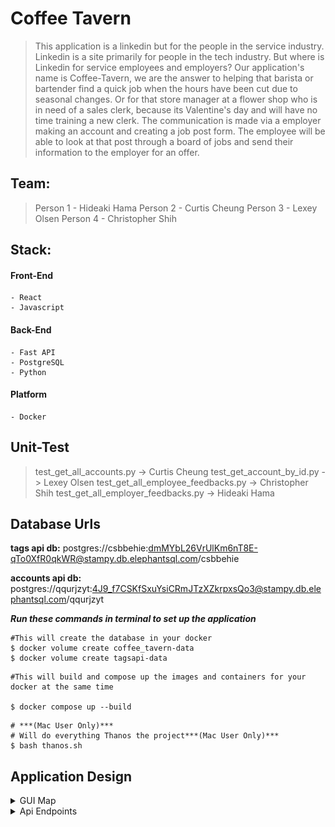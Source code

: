 # Coffee Tavern

> This application is a linkedin but for the people in the service industry. 
> Linkedin is a site primarily for people in the tech industry. But where is Linkedin for service employees and employers? 
> Our application's name is Coffee-Tavern, we are the answer to helping that barista or bartender find a quick job when the hours have been cut due to seasonal changes.
> Or for that store manager at a flower shop who is in need of a sales clerk, because its Valentine's day and will have no time training a new clerk.
> The communication is made via a employer making an account and creating a job post form. The employee will be able to look at that post through a board of jobs and send their information to the employer for an offer.

## Team:
>Person 1 - Hideaki Hama
>Person 2 - Curtis Cheung
>Person 3 - Lexey Olsen
>Person 4 - Christopher Shih

## Stack:

#### Front-End
    - React
    - Javascript

#### Back-End
    - Fast API
    - PostgreSQL
    - Python

#### Platform
    - Docker

## Unit-Test
> test_get_all_accounts.py -> Curtis Cheung
> test_get_account_by_id.py -> Lexey Olsen
> test_get_all_employee_feedbacks.py -> Christopher Shih
> test_get_all_employer_feedbacks.py -> Hideaki Hama

## Database Urls

**tags api db:**
 postgres://csbbehie:dmMYbL26VrUlKm6nT8E-qTo0XfR0qkWR@stampy.db.elephantsql.com/csbbehie

**accounts api db:**
postgres://qqurjzyt:4J9_f7CSKfSxuYsiCRmJTzXZkrpxsQo3@stampy.db.elephantsql.com/qqurjzyt

_**Run these commands in terminal to set up the application**_

```shell
#This will create the database in your docker
$ docker volume create coffee_tavern-data
$ docker volume create tagsapi-data
```
```shell
#This will build and compose up the images and containers for your docker at the same time

$ docker compose up --build
```

```shell
# ***(Mac User Only)***
# Will do everything Thanos the project***(Mac User Only)***
$ bash thanos.sh
```

## Application Design

<details><summary> GUI Map</summary>

![Alt text](Images/CT-home-page.png)
![Alt text](Images/CT-signup.png)
![Alt text](Images/CT-login.png)

**Employee Map**

![Alt text](Images/CT-employee-createinfo.png)
![Alt text](Images/CT-employee-profilepage.png)
![Alt text](Images/CT-employee-editinfo.png)
![Alt text](Images/CT-Board-of-jobs.png)
![Alt text](Images/CT-send-feedback-to-employee.png)
![Alt text](Images/CT-list-of-employees-feedbacks-to-employers.png)
![Alt text](Images/CT-list-of-employers.png)

**Employer Map**

![Alt text](Images/CT-employer-create-info.png)
![Alt text](Images/CT-employer-profile.png)
![Alt text](Images/CT-employer-edit-info.png)
![Alt text](Images/CT-employer-create-job-post.png)
![Alt text](Images/CT-employee-feedbacks-from-employer.png)
![Alt text](Images/CT-employer-send-feedback-to-employee.png)
![Alt text](Images/CT-list-of-employees.png)
![Alt text](Images/CT-employer-applicants.png)
![Alt text](Images/CT-tag-form.png)

</details>

<details><summary>Api Endpoints</summary>

<details><summary>Job Form</summary>

| Method | URL |
| ------ | ------ |
| POST | /create_form/ |
| GET | /get_all_form |
| GET | /get_all_form/{form_id} |
| PUT | /update_job_form/{id} |
| DELETE | /delete_job_form/{id} |

<details><summary>POST in/out</summary>

input:
```shell
{
  "employer": "string",
  "position": "string",
  "location": "string",
  "from_date": "2022-12-12",
  "to_date": "2022-12-12",
  "tag": "string",
  "description": "string"
}
```

output:
```shell
{
  "employer": "string",
  "position": "string",
  "location": "string",
  "from_date": "2022-12-12",
  "to_date": "2022-12-12",
  "tag": "string",
  "description": "string"
}
```
</details>
<details><summary>GET ALL out</summary>

output:
```shell
[
  {
    "id": 0,
    "employer": "string",
    "position": "string",
    "location": "string",
    "tag": "string",
    "description": "string",
    "account_id": 0
  }
]
```
</details>
<details><summary>GET BY ID in/out</summary>

inuput:
```shell
The id of the form you want to get
```

output:
```shell
{
  "id": 0,
  "employer": "string",
  "position": "string",
  "location": "string",
  "from_date": "2022-12-12",
  "to_date": "2022-12-12",
  "tag": "string",
  "description": "string",
  "account_id": 0
}
```
</details>
<details><summary>PUT in/out</summary>

input:
```shell
The id of the form you want to edit
&
{
  "employer": "string",
  "position": "string",
  "location": "string",
  "from_date": "2022-12-12",
  "to_date": "2022-12-12",
  "tag": "string",
  "description": "string"
}
```

output:
```shell
{
  "employer": "string",
  "position": "string",
  "location": "string",
  "from_date": "2022-12-12",
  "to_date": "2022-12-12",
  "tag": "string",
  "description": "string"
}
```
</details>
<details><summary>DELETE in/out</summary>

input:
```shell
The id of the form you want to delete
```

output:
```shell
true or false
```
</details>
</details>

<details><summary>Apply</summary>

| Method | URL |
| ------ | ------ |
| POST | /apply/{employer_id} |
| GET | /get_applicants |
| DELETE | /delete_application/{id} |

<details><summary>POST in/out</summary>

input:
```shell
The id of the employer you want to send your application to
```

output:
```shell
{
  "id": 0,
  "full_name": "string",
  "education": "string",
  "employer_id": 0,
  "account_id": {
    "id": 0,
    "user_name": "string",
    "email": "string",
    "hashed_password": "string",
    "role": "string"
  }
}
```

</details>
<details><summary>GET out</summary>

output:
```shell
[
  {
    "id": 0,
    "full_name": "string",
    "education": "string",
    "employer_id": 0,
    "account_id": {
      "id": 0,
      "user_name": "string",
      "email": "string",
      "hashed_password": "string",
      "role": "string"
    }
  }
]
```

</details>
<details><summary>DELETE in/out</summary>

input:
```shell
The id of the application you want to delete
```

output:
```shell
true or false
```
</details>
</details>

<details><summary>Employer Feedback Form</summary>

| Method | URL |
| ------ | ------ |
| POST | /employer-feedback-form/{account_id} |
| GET | /employer-feedback-form/{EmployerFeedback_id} |
| PUT | /employer-feedback-form/{EmployerFeedback_id} |
| DELETE | /employer-feedback-form/{EmployerFeedback_id} |
| GET | /employer-feedbacks/{account_id} |
| GET | /get_all_employerFeedbacks |

<details><summary>POST in/out</summary>

input:
```shell
{
  "employee_name": "string",
  "date": "2022-12-12",
  "description": "string"
}
```

output:
```shell
{
  "id": 0,
  "employee_name": "string",
  "date": "2022-12-12",
  "description": "string",
  "account_id": {
    "id": 0,
    "user_name": "string",
    "email": "string",
    "hashed_password": "string",
    "role": "string"
  }
}
```
</details>
<details><summary>GET one employer feedback form in/out</summary>

input:
```shell
The id of the form you want to get
```

output:
```shell
{
  "id": 0,
  "employee_name": "string",
  "date": "2022-12-12",
  "description": "string",
  "account_id": {
    "id": 0,
    "user_name": "string",
    "email": "string",
    "hashed_password": "string",
    "role": "string"
  }
}
```
</details>
<details><summary>PUT in/out</summary>

input:
```shell
The id of the feedback you want to edit
&
{
  "employee_name": "string",
  "date": "2022-12-12",
  "description": "string"
}
```

output:
```shell
{
  "id": 0,
  "employee_name": "string",
  "date": "2022-12-12",
  "description": "string",
  "account_id": 0
}
```
</details>
<details><summary>DELETE in/out</summary>

input:
```shell
The id of the feeback you want to delete
```

output:
```shell
true or false
```
</details>
<details><summary>GET all feebacks for employee by id in/out</summary>

input:
```shell
The id of the employee you want to get all the feebacks for
```

output:
```shell
[
  {
    "id": 0,
    "employee_name": "string",
    "date": "2022-12-12",
    "description": "string",
    "account_id": 0
  }
]
```
</details>
<details><summary>GET all out</summary>

output:
```shell
[
  {
    "id": 0,
    "employee_name": "string",
    "date": "2022-12-12",
    "description": "string",
    "account_id": 0
  }
]
```
</details>
</details>


<details><summary>Employee Feedback Form</summary>

| Method | URL |
| ------ | ------ |
| POST | /employee-feedback-form/{account_id} |
| GET | /employee-feedback-form/{EmployeeFeedback_id} |
| PUT | /employee-feedback-form/{EmployeeFeedback_id} |
| DELETE | /employee-feedback-form/{EmployeeFeedback_id} |
| GET | /employee-feedbacks/{account_id} |
| GET | /get_all_employeeFeedbacks |

<details><summary>POST in/out</summary>

input:
```shell
{
  "employer_name": "string",
  "date": "2022-12-12",
  "description": "string"
}
```

output:
```shell
{
  "id": 0,
  "employer_name": "string",
  "date": "2022-12-12",
  "description": "string",
  "account_id": {
    "id": 0,
    "user_name": "string",
    "email": "string",
    "hashed_password": "string",
    "role": "string"
  }
}
```
</details>
<details><summary>GET one employee feedback form in/out</summary>

input:
```shell
The id of the form you want to get
```

output:
```shell
{
  "id": 0,
  "employer_name": "string",
  "date": "2022-12-12",
  "description": "string",
  "account_id": {
    "id": 0,
    "user_name": "string",
    "email": "string",
    "hashed_password": "string",
    "role": "string"
  }
}
```
</details>
<details><summary>PUT in/out</summary>

input:
```shell
The id of the feedback you want to edit
&
{
  "employer_name": "string",
  "date": "2022-12-12",
  "description": "string"
}
```

output:
```shell
[
  {
    "id": 0,
    "employee_name": "string",
    "date": "2022-12-12",
    "description": "string",
    "account_id": 0
  }
]
```
</details>
<details><summary>DELETE in/out</summary>

input:
```shell
The id of the feeback you want to delete
```

output:
```shell
true or false
```
</details>
<details><summary>GET all feebacks for employer by id in/out</summary>

input:
```shell
The id of the employer you want to get all the feebacks for
```

output:
```shell
[
  {
    "id": 0,
    "employer_name": "string",
    "date": "2022-12-12",
    "description": "string",
    "account_id": 0
  }
]
```
</details>
<details><summary>GET all out</summary>

output:
```shell
[
  {
    "id": 0,
    "employer_name": "string",
    "date": "2022-12-12",
    "description": "string",
    "account_id": 0
  }
]
```
</details>
</details>

<details><summary>User Info</summary>

| Method | URL |
| ------ | ------ |
| POST | /users/{account_id}/create_employee_info |
| GET | /users/{account_id}/get_employee_info |
| PUT | /users/{account_id}/update_employee_info |
| GET | /get_all_employee_profile |
| POST | /users/{account_id}/create_employer_info |
| GET | /users/{account_id}/get_employer_info |
| PUT | /users/{account_id}/update_employer_info |
| GET | /get_all_employer_profile |

<details><summary>POST in/out</summary>

input:
```shell
{
  "full_name": "string",
  "career_title": "string",
  "location": "string",
  "education": "string",
  "about": "string",
  "pic_url": "string"
}
```

output:
```shell
{
  "full_name": "string",
  "career_title": "string",
  "location": "string",
  "education": "string",
  "about": "string",
  "pic_url": "string",
  "account_id": {
    "id": 0,
    "user_name": "string",
    "email": "string",
    "hashed_password": "string",
    "role": "string"
  }
}
```

</details>
<details><summary>GET employee info by id in/out</summary>

input:
```shell
The id for the account you want to get info for
```

output:
```shell
{
  "full_name": "string",
  "career_title": "string",
  "location": "string",
  "education": "string",
  "about": "string",
  "pic_url": "string",
  "account_id": 0
}
```
</details>
<details><summary>PUT employee in/out</summary>

input:
```shell
{
  "full_name": "string",
  "career_title": "string",
  "location": "string",
  "education": "string",
  "about": "string",
  "pic_url": "string"
}
```

output:
```shell
{
  "full_name": "string",
  "career_title": "string",
  "location": "string",
  "education": "string",
  "about": "string",
  "pic_url": "string",
  "account_id": 0
}
```
</details>
<details><summary>GET all employee infos out</summary>

output:
```shell
[
  {
    "full_name": "string",
    "career_title": "string",
    "location": "string",
    "education": "string",
    "about": "string",
    "pic_url": "string",
    "account_id": 0
  }
]
```

</details>
<details><summary>POST in/out</summary>

input:
```shell
{
  "company_name": "string",
  "job_type": "string",
  "location": "string",
  "about": "string",
  "pic_url": "string"
}
```

output:
```shell
{
  "company_name": "string",
  "job_type": "string",
  "location": "string",
  "about": "string",
  "pic_url": "string",
  "account_id": {
    "id": 0,
    "user_name": "string",
    "email": "string",
    "hashed_password": "string",
    "role": "string"
  }
}
```

</details>
<details><summary>GET employee info by id in/out</summary>

input:
```shell
The id for the account you want to get info for
```

output:
```shell
{
  "company_name": "string",
  "job_type": "string",
  "location": "string",
  "about": "string",
  "pic_url": "string",
  "account_id": {
    "id": 0,
    "user_name": "string",
    "email": "string",
    "hashed_password": "string",
    "role": "string"
  }
}
```
</details>
<details><summary>PUT employer in/out</summary>

input:
```shell
{
  "company_name": "string",
  "job_type": "string",
  "location": "string",
  "about": "string",
  "pic_url": "string"
}
```

output:
```shell
{
  "company_name": "string",
  "job_type": "string",
  "location": "string",
  "about": "string",
  "pic_url": "string",
  "account_id": 0
}
```
</details>
<details><summary>GET all employer infos out</summary>

output:
```shell
[
  {
    "company_name": "string",
    "job_type": "string",
    "location": "string",
    "about": "string",
    "pic_url": "string",
    "account_id": 0
  }
]
```

</details>
</details>

